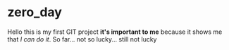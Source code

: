 # zero_day

Hello this is my first GIT project **it's important to me** because it shows me that *I can do it*. So far... not so lucky... still not lucky

